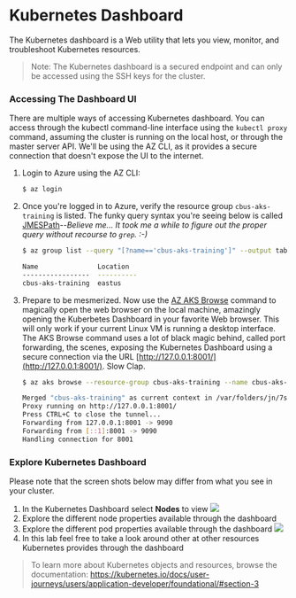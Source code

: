 # Kubernetes Dashboard

The Kubernetes dashboard is a Web utility that lets you view, monitor, and troubleshoot Kubernetes resources. 

> Note: The Kubernetes dashboard is a secured endpoint and can only be accessed using the SSH keys for the cluster.

### Accessing The Dashboard UI

There are multiple ways of accessing Kubernetes dashboard. You can access through the kubectl command-line interface using the `kubectl proxy` command, assuming the cluster is running on the local host, or through the master server API. We'll be using the AZ CLI, as it provides a secure connection that doesn't expose the UI to the internet.

1. Login to Azure using the AZ CLI: 

    ```bash
    $ az login
    ```

2. Once you're logged in to Azure, verify the resource group `cbus-aks-training` is listed. The funky query syntax you're seeing below is called [JMESPath](http://jmespath.org/)--*Believe me... It took me a while to figure out the proper query without recourse to `grep`. :-)*

    ```bash
    $ az group list --query "[?name=='cbus-aks-training']" --output table

    Name               Location
    -----------------  ----------
    cbus-aks-training  eastus
    ```

3. Prepare to be mesmerized. Now use the [AZ AKS Browse](https://docs.microsoft.com/en-us/cli/azure/aks?view=azure-cli-latest#az-aks-browse) command to magically open the web browser on the local machine, amazingly opening the Kuberbetes Dashboard in your favorite Web browser. This will only work if your current Linux VM is running a desktop interface. The AKS Browse command uses a lot of black magic behind, called port forwarding, the scenes, exposing the Kubernetes Dashboard using a secure connection via the URL [http://127.0.0.1:8001/](http://127.0.0.1:8001/). Slow Clap.

    ```bash
    $ az aks browse --resource-group cbus-aks-training --name cbus-aks-training

    Merged "cbus-aks-training" as current context in /var/folders/jn/7s1wmzf54876vnbxcz3b1rpc6mz47k/T/tmpu24bzf2_
    Proxy running on http://127.0.0.1:8001/
    Press CTRL+C to close the tunnel...
    Forwarding from 127.0.0.1:8001 -> 9090
    Forwarding from [::1]:8001 -> 9090
    Handling connection for 8001
    ```

### Explore Kubernetes Dashboard

Please note that the screen shots below may differ from what you see in your cluster.

1. In the Kubernetes Dashboard select **Nodes** to view
![](img/ui_nodes.png)
2. Explore the different node properties available through the dashboard
3. Explore the different pod properties available through the dashboard ![](img/ui_pods.png)
4. In this lab feel free to take a look around other at  other resources Kubernetes provides through the dashboard

> To learn more about Kubernetes objects and resources, browse the documentation: <https://kubernetes.io/docs/user-journeys/users/application-developer/foundational/#section-3>
